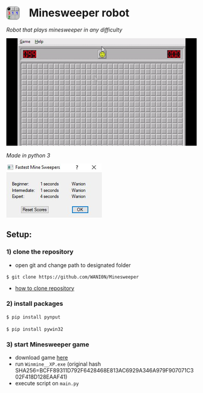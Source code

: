 # [<img align="left" style="float: left; margin-right: 25px;" alt="html" width="35px" src="docs/logo.png" />]() Minesweeper robot 
*Robot that plays minesweeper in any difficulty* 

<img src="docs/robot solving.gif" />

*Made in python 3*

<img src="docs/score.JPG" />

## Setup:

### 1) clone the repository

 - open git and change path to designated folder

```
$ git clone https://github.com/WANI0N/Minesweeper
```
 - [how to clone repository](https://docs.github.com/en/free-pro-team@latest/github/creating-cloning-and-archiving-repositories/cloning-a-repository)

### 2) install packages

```
$ pip install pynput

$ pip install pywin32
```
### 3) start Minesweeper game
 - download game [here](https://github.com/WANI0N/Minesweeper/raw/master/docs/Winmine__XP.zip)
 - run ``Winmine__XP.exe`` (original hash SHA256=BCFF89311D792F6428468E813AC6929A346A979F907071C302F418D128EAAF41)
 - execute script on ``main.py``


